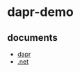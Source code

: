 # dapr-demo

## documents
- [dapr](https://docs.dapr.io/)
- [.net](https://docs.microsoft.com/zh-cn/dotnet/architecture/dapr-for-net-developers/getting-started])

